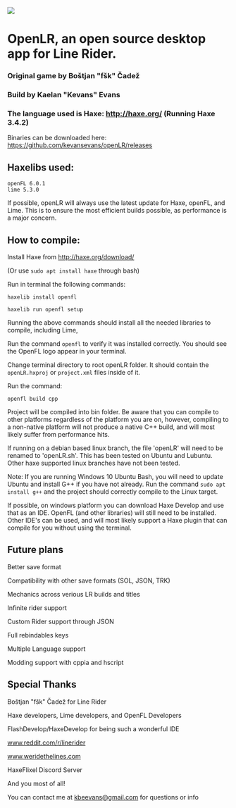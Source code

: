 ![](http://i.imgur.com/tfI0Lk2.gif)

# OpenLR, an open source desktop app for Line Rider.

### Original game by Boštjan "fšk" Čadež

### Build by Kaelan "Kevans" Evans

### The language used is Haxe: http://haxe.org/ (Running Haxe 3.4.2)
	
Binaries can be downloaded here: https://github.com/kevansevans/openLR/releases

## Haxelibs used:
	
	
	openFL 6.0.1
	lime 5.3.0
	
If possible, openLR will always use the latest update for Haxe, openFL, and Lime. This is to ensure the most efficient builds possible, as performance is a major concern.
	
## How to compile:
	
Install Haxe from http://haxe.org/download/

(Or use `sudo apt install haxe` through bash)
	
Run in terminal the following commands:
	
	haxelib install openfl
	
	haxelib run openfl setup
	
Running the above commands should install all the needed libraries to compile, including Lime,

Run the command `openfl` to verify it was installed correctly. You should see the OpenFL logo appear in your terminal.

Change terminal directory to root openLR folder. It should contain the `openLR.hxproj` or `project.xml` files inside of it.

Run the command:
	
	openfl build cpp
	
Project will be compiled into bin folder. Be aware that you can compile to other platforms regardless of the platform you are on,
however, compiling to a non-native platform will not produce a native C++ build, and will most likely suffer from performance hits.

If running on a debian based linux branch, the file 'openLR' will need to be renamed to 'openLR.sh'. This has been tested on Ubuntu and Lubuntu. Other haxe supported linux branches have not been tested.

Note: If you are running Windows 10 Ubuntu Bash, you will need to update Ubuntu and install G++ if you have not already. 
Run the command `sudo apt install g++` and the project should correctly compile to the Linux target.

If possible, on windows platform you can download Haxe Develop and use that as an IDE. OpenFL (and other libraries) will still need to be installed. Other IDE's can be used, and will most likely support a Haxe plugin that can compile for you without using the terminal.

## Future plans

Better save format

Compatibility with other save formats (SOL, JSON, TRK)

Mechanics across verious LR builds and titles

Infinite rider support

Custom Rider support through JSON

Full rebindables keys

Multiple Language support

Modding support with cppia and hscript

## Special Thanks

Boštjan "fšk" Čadež for Line Rider

Haxe developers, Lime developers, and OpenFL Developers

FlashDevelop/HaxeDevelop for being such a wonderful IDE

www.reddit.com/r/linerider

www.weridethelines.com

HaxeFlixel Discord Server

And you most of all!

You can contact me at kbeevans@gmail.com for questions or info